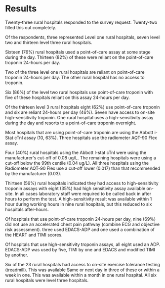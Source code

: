 # Results

Twenty-three rural hospitals responded to the survey request. Twenty-two filled this out completely.

Of the respondents, three represented Level one rural hospitals, seven level two and thirteen level three rural hospitals.

Sixteen (76%) rural hospitals used a point-of-care assay at some stage during the day. Thirteen (82%) of these were reliant on the point-of-care troponin 24-hours per day.

Two of the three level one rural hospitals are reliant on point-of-care troponin 24-hours per day. The other rural hospital has no access to troponin.

Six (86%) of the level two rural hospitals use point-of-care troponin with five of these hospitals reliant on this assay 24-hours per day.

Of the thirteen level 3 rural hospitals eight (62%) use point-of-care troponin and six are reliant 24-hours per day (46%). Seven have access to on-site high-sensitivity troponin. One rural hospital uses a high-sensitivity assay during the day and resorts to a point-of-care troponin overnight.

Most hospitals that are using point-of-care troponin are using the Abbott i-Stat cTnI assay (10, 63%). Three hospitals use the radiometer AQT-90 Flex assay.

Four (40%) rural hospitals using the Abbott I-stat cTnI were using the manufacturer's cut-off of 0.08 ug/L. The remaining hospitals were using a cut-off below the 99th centile (0.04 ug/L). All three hospitals using the Radiometer AQT-90 Flex use a cut-off lower (0.017) than that recommended by the manufacturer (0.03).

Thirteen (56%) rural hospitals indicated they had access to high-sensitivity troponin assays with eight (35%) had high sensitivity assay available on-site. In all cases laboratory staff were required to be called back in after hours to perform the test. A high-sensitivity result was available within 1 hour during working hours in nine rural hospitals, but this reduced to six hospitals after-hours.

Of hospitals that use point-of-care troponin 24-hours per day, nine (69%) did not use an accelerated chest pain pathway (combine ECG and objective risk assessment). three used EDACS-ADP and one used a combination of the HEART and TIMI scores.

Of hospitals that use high-sensitivity troponin assays, all eight used an ADP. EDACS-ADP was used by five, TIMI by one and EDACS and modified TIMI by another.

Six of the 23 rural hospitals had access to on-site exercise tolerance testing (treadmill). This was available Same or next day in three of these or within a week in one. This was available within a month in one rural hospital. All six rural hospitals were level three hospitals.
